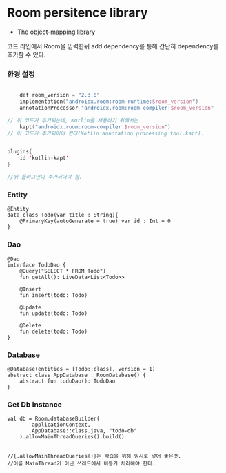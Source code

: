 <h1>Room persitence library</h1>

+ The object-mapping library



코드 라인에서 Room을 입력한뒤 add dependency를 통해 간단히 dependency를 추가할 수 있다.



<h3>환경 설정</h3>

```kotlin

    def room_version = "2.3.0"
	implementation("androidx.room:room-runtime:$room_version")
    annotationProcessor "androidx.room:room-compiler:$room_version"

// 위 코드가 추가되는데, Kotlin를 사용하기 위해서는 
    kapt("androidx.room:room-compiler:$room_version")
// 이 코드가 추가되어야 한다(Kotlin annotation processing tool.kapt).


plugins{
 	id 'kotlin-kapt'   
}

//위 플러그인이 추가되어야 함.
```





<h3>Entity</h3>

`````ko
@Entity
data class Todo(var title : String){
    @PrimaryKey(autoGenerate = true) var id : Int = 0
}
`````





<h3>Dao</h3>

`````ko
@Dao
interface TodoDao {
    @Query("SELECT * FROM Todo")
    fun getAll(): LiveData<List<Todo>>

    @Insert
    fun insert(todo: Todo)

    @Update
    fun update(todo: Todo)

    @Delete
    fun delete(todo: Todo)
}
`````





<h3>Database</h3>

`````ko
@Database(entities = [Todo::class], version = 1)
abstract class AppDatabase : RoomDatabase() {
    abstract fun todoDao(): TodoDao
}
`````



<h3>Get Db instance</h3>

`````ko
val db = Room.databaseBuilder(
        applicationContext,
        AppDatabase::class.java, "todo-db"
    ).allowMainThreadQueries().build()
    
    
//{.allowMainThreadQueries()}는 학습을 위해 임시로 넣어 놓은것.
//이를 MainThread가 아닌 쓰레드에서 비동기 처리해야 한다.

`````

